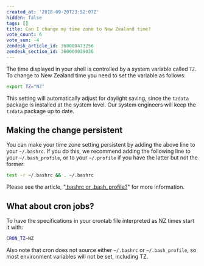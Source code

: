 ```yaml
---
created_at: '2018-09-20T23:52:07Z'
hidden: false
tags: []
title: Can I change my time zone to New Zealand time?
vote_count: 6
vote_sum: -4
zendesk_article_id: 360000473256
zendesk_section_id: 360000039036
---
```


The time displayed in your shell is controlled by a system variable
called `TZ`. To change to New Zealand time you need to set the variable
as follows:

```sh
export TZ="NZ"
```

This setting will automatically adjust for daylight saving, since the
`tzdata` package is installed at the system level. Our system engineers
will keep the `tzdata` package up to date.

## Making the change persistent

You can make your time zone setting persistent by adding the above line
to your `~/.bashrc`. If you do this, we recommend adding the following
line to your `~/.bash_profile`, or to your `~/.profile` if you have the
latter but not the former:

```sh
test -r ~/.bashrc && . ~/.bashrc
```

Please see the article, "[.bashrc or
.bash\_profile?](../../General/FAQs/What_are_my-bashrc_and-bash_profile_for.md)"
for more information.

## What about cron jobs?

To have the specifications in your crontab file interpreted as NZ times
start it with:

```sh
CRON_TZ=NZ
```

Also note that cron does not source either `~/.bashrc` or
`~/.bash_profile`, so most environment variables will not be set,
including TZ.
